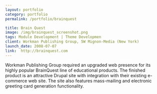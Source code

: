 ```yaml
---
layout: portfolio
category: portfolio
permalink: /portfolio/brainquest

title: Brain Quest
image: /img/brainquest_screenshot.png
tags: Module Development | Theme Developmen
client: Workman Publishing Group, 5W Mignon-Media (New York)
launch_date: 2008-07-07
link:  http://brainquest.com
---
```

Workman Publishing Group required an upgraded web presence for its highly popular BrainQuest line of educational products. The finished product is an attractive Drupal site with integration with their existing e-commerce web site. The site also features mass-mailing and electronic greeting card generation functionality.